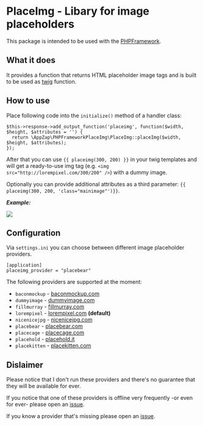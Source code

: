 # PlaceImg - Libary for image placeholders

This package is intended to be used with the [PHPFramework](https://github.com/app-zap/PHPFramework).

## What it does

It provides a function that returns HTML placeholder image tags and is built to be used as [twig](http://twig.sensiolabs.org/) function.

## How to use

Place following code into the `initialize()` method of a handler class:

    $this->response->add_output_function('placeimg', function($width, $height, $attributes = '') {
      return \AppZap\PHPFrameworkPlaceImg\PlaceImg::placeImg($width, $height, $attributes);
    });

After that you can use `{{ placeimg(300, 200) }}` in your twig templates and will get a ready-to-use img tag (e.g. `<img src="http://lorempixel.com/300/200" />`) with a dummy image.

Optionally you can provide additional attributes as a third parameter:  `{{ placeimg(300, 200, 'class="mainimage"')}}`.

***Example:***

<img src="http://lorempixel.com/300/200" />

## Configuration

Via `settings.ini` you can choose between different image placeholder providers.

    [application]
    placeimg_provider = "placebear"

The following providers are supported at the moment:

*  `baconmockup` - [baconmockup.com](http://baconmockup.com/)
*  `dummyimage` - [dummyimage.com](http://dummyimage.com/)
*  `fillmurray` - [fillmurray.com](http://fillmurray.com/)
*  `lorempixel` - [lorempixel.com](http://lorempixel.com/) **(default)**
*  `nicenicejpg` - [nicenicejpg.com](http://nicenicejpg.com/)
*  `placebear` - [placebear.com](http://placebear.com/)
*  `placecage` - [placecage.com](http://placecage.com/)
*  `placehold` - [placehold.it](http://placehold.it/)
*  `placekitten` - [placekitten.com](http://placekitten.com/)

## Dislaimer

Please notice that I don't run these providers and there's no guarantee that they will be available for ever.

If you notice that one of these providers is offline very frequently -or even for ever- please open an [issue](https://github.com/app-zap/PHPFrameworkPlaceImg/issues).

If you know a provider that's missing please open an [issue](https://github.com/app-zap/PHPFrameworkPlaceImg/issues).
